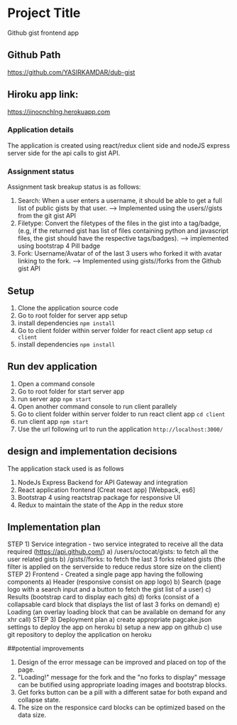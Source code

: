 # Project Title
Github gist frontend app

## Github Path
https://github.com/YASIRKAMDAR/dub-gist

## Hiroku app link: 
https://jinocnchlng.herokuapp.com

### Application details
The application is created using react/redux client side and nodeJS express server side for the api calls to gist API.

### Assignment status
Assignment task breakup status is as follows:
1) Search: When a user enters a username, it should be able to get a full list of
public gists by that user. --> Implemented using the users/<username>/gists from the git gist API
2) Filetype: Convert the filetypes of the files in the gist into a tag/badge, (e.g, if the
returned gist has list of files containing python and javascript files, the gist
should have the respective tags/badges). --> implemented using bootstrap 4 Pill badge
3) Fork: Username/Avatar of of the last 3 users who forked it with avatar linking to
the fork. --> Implemented using gists/<forks list id>/forks from the Github gist API

## Setup 
1) Clone the application source code
2) Go to root folder for server app setup
3) install dependencies
` npm install `
4) Go to client folder within server folder for react client app setup
` cd client `
5) install dependencies
` npm install `

## Run dev application
1) Open a command console
2) Go to root folder for start server app
3) run server app
` npm start `
4) Open another command console to run client parallely
4) Go to client folder within server folder to run react client app 
` cd client `
5) run client app
` npm start `
6) Use the url following url to run the application
` http://localhost:3000/ `

## design and implementation decisions 
The application stack used is as follows
1) NodeJs Express Backend for API Gateway and integration
2) React application frontend (Creat react app) [Webpack, es6]
3) Bootstrap 4 using reactstrap package for responsive UI
4) Redux to maintain the state of the App in the redux store

## Implementation plan
STEP 1) Service integration - two service integrated to receive all the data required (https://api.github.com/)
    a) /users/octocat/gists: to fetch all the user related gists
    b) /gists/<username>/forks: to fetch the last 3 forks related gists (the filter is applied on the serverside to reduce redus store size on the client)
STEP 2) Frontend - Created a single page app having the following components
    a) Header (responsive consist on app logo)
    b) Search (page logo with a search input and a button to fetch the gist list of a user)
    c) Results (bootstrap card to display each gits)
    d) forks (consist of a collapsable card block that displays the list of last 3 forks on demand)
    e) Loading (an overlay loading block that can be available on demand for any xhr call)
STEP 3) Deployment plan
    a) create appropriate pagcake.json settings to deploy the app on heroku
    b) setup a new app on github
    c) use git repository to deploy the application on heroku 

##potential improvements
1) Design of the error message can be improved and placed on top of the page.
2) "Loading!" message for the fork and the "no forks to display" message can be butified using appropriate loading images and bootstrap blocks.
3) Get forks button can be a pill with a different satae for both expand and collapse state.
4) The size on the responsice card blocks can be optimized based on the data size.   